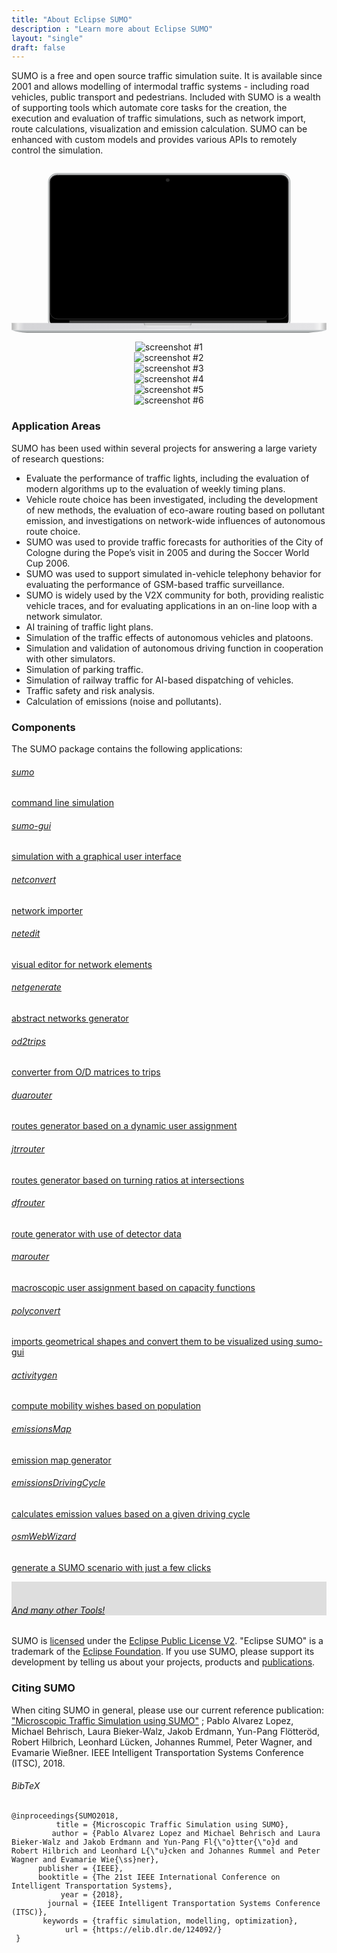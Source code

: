 ```yaml
---
title: "About Eclipse SUMO"
description : "Learn more about Eclipse SUMO"
layout: "single"
draft: false
---
```


SUMO is a free and open source traffic simulation suite. It is available since 2001 and allows modelling of intermodal traffic systems - including road vehicles, public transport and pedestrians. Included with SUMO is a wealth of supporting tools which automate core tasks for the creation, the execution and evaluation of traffic simulations, such as network import, route calculations, visualization and emission calculation. SUMO can be enhanced with custom models and provides various APIs to remotely control the simulation.

<!-- Computer vector-image and screenshots -->
<center><div id="not_for_ie" class="col-sm-8 device-laptop">
<svg class="computer-container" viewBox="0 0 707.42 398.84"><defs id="defs66"><linearGradient id="q" x1="359.08" x2="359.08" y1="465.67" y2="472.52" gradientTransform="matrix(.99992 0 0 .86395 1.2423 49.596)" gradientUnits="userSpaceOnUse"><stop stop-opacity=".70085" offset="0" id="stop2"/><stop stop-color="#4b5151" stop-opacity="0" offset="1" id="stop4"/></linearGradient><linearGradient id="p"><stop stop-color="#b3b3b3" offset="0" id="stop7"/><stop stop-color="#e9e9e9" offset=".02" id="stop9"/><stop stop-color="#d4d4d7" offset=".04" id="stop11"/><stop stop-color="#e4e4e6" offset=".96" id="stop13"/><stop stop-color="#f4f4f4" offset=".98" id="stop15"/><stop stop-color="#b3b3b3" offset="1" id="stop17"/></linearGradient><linearGradient id="o"><stop stop-color="#fff" offset="0" id="stop20"/><stop stop-color="#fff" stop-opacity=".8547" offset="1" id="stop22"/></linearGradient><radialGradient id="ab" cx="368.78" cy="101.43" r="3.4688" gradientTransform="matrix(1.2563,0,0,1.193485,-112.702,-103.27702)" gradientUnits="userSpaceOnUse" xlink:href="#o"/><linearGradient id="r" x1="19.123" x2="724.58" y1="438.17" y2="438.17" gradientTransform="matrix(1.0024,0,0,0.73748,-19.2353,49.311)" gradientUnits="userSpaceOnUse" xlink:href="#p"/><linearGradient id="s" x1="423.08" x2="468.94" y1="35.017" y2="414.62" gradientTransform="matrix(1.0295,0,0,1.0095,-29.15,-87.1725)" gradientUnits="userSpaceOnUse"><stop stop-color="#91404b" offset="0" id="stop27"/><stop stop-color="#a3466f" offset=".40632" id="stop29"/><stop stop-color="#915378" offset=".69016" id="stop31"/><stop stop-color="#7d4984" offset="1" id="stop33"/></linearGradient><linearGradient id="t" x1="359.08" x2="359.08" y1="465.67" y2="472.52" gradientTransform="matrix(0.99992,0,0,0.86395,-16.8997,-34.053)" gradientUnits="userSpaceOnUse"><stop stop-color="#c6c6c6" offset="0" id="stop36"/><stop stop-color="#f2f2f2" offset="1" id="stop38"/></linearGradient><linearGradient id="u" x1="334.45" x2="334.45" y1="470.3" y2="485.04" gradientTransform="matrix(1.0083,0,0,0.76407,-21.24,20.861)" gradientUnits="userSpaceOnUse"><stop stop-color="#d1d4d6" offset="0" id="stop41"/><stop stop-color="#a1a5a6" offset=".5" id="stop43"/><stop offset="1" id="stop45"/></linearGradient><linearGradient id="v" x1="310.54" x2="317.67" y1="467.8" y2="467.14" gradientTransform="matrix(-1.0006,0,0,0.84879,718.068,-26.836)" gradientUnits="userSpaceOnUse" xlink:href="#q"/><linearGradient id="w" x1="310.54" x2="317.67" y1="467.8" y2="467.14" gradientTransform="matrix(0.99992,0,0,0.86395,-16.8276,-34.066)" gradientUnits="userSpaceOnUse" xlink:href="#q"/><linearGradient id="x" x1="18.2" x2="725.5" y1="455.96" y2="455.96" gradientTransform="matrix(0.99957,0,0,1,-18.191558,-83.51254)" gradientUnits="userSpaceOnUse" xlink:href="#p"/><linearGradient id="y" x1="18.142" x2="725.14" y1="464.07" y2="464.07" gradientTransform="matrix(1,0,0,2.3955,-18.142,-731.839)" gradientUnits="userSpaceOnUse"><stop stop-color="#cfcfcf" stop-opacity="0" offset="0" id="stop51"/><stop stop-color="#fff" stop-opacity=".84615" offset=".5" id="stop53"/><stop stop-color="#cfcfcf" stop-opacity="0" offset="1" id="stop55"/></linearGradient><linearGradient id="z" x1="350.38" x2="350.38" y1="439.86" y2="450.9" gradientTransform="matrix(1.4772,0,0,0.89908,-204.002,-39.26)" gradientUnits="userSpaceOnUse"><stop offset="0" id="stop58"/><stop stop-color="#4e4e4e" offset=".5" id="stop60"/><stop stop-color="#212121" offset="1" id="stop62"/></linearGradient><linearGradient id="aa" x1="525.28" x2="656.6" y1="97.768" y2="423.04" gradientTransform="matrix(1.3271,0,0,1.0058,-232.552,-81.4975)" gradientUnits="userSpaceOnUse" xlink:href="#o"/></defs><g id="g150" transform="matrix(1.0000038,0,0,0.92444944,0.20664141,20.152395)"><rect x="82.888" y="1.000002" width="542.42999" height="377.98999" rx="19.999001" ry="20.788" id="rect68" style="fill:#d0d0d2;stroke:#b3b7b7;stroke-width:2;stroke-linecap:round;stroke-linejoin:bevel"/><rect x="85.768005" y="4.6169987" width="535.76001" height="368.17001" rx="17" ry="17" id="rect70" style="stroke:#000000;stroke-width:1.00880003;stroke-linecap:round;stroke-linejoin:bevel"/><path d="m 354.95567,16.930536 a 4.359361,4.1414432 0 1 1 -8.71872,0 4.359361,4.1414432 0 1 1 8.71872,0 z" id="path76" style="opacity:0.16418002;fill:url(#ab);stroke-width:1.25629997" inkscape:connector-curvature="0"/><rect x="0.40200064" y="364.47101" width="706.20001" height="15.965" id="rect78" style="fill:url(#r);stroke:url(#x);stroke-width:0.80483001;stroke-linecap:round;stroke-linejoin:bevel"/><path d="m 297.028,364.011 v 1.5366 c 0,4.788 4.46,8.6421 10,8.6421 h 86.93 c 5.54,0 10,-3.8541 10,-8.6421 v -1.5366 z" id="path80" style="opacity:0.87064999;fill:url(#t)" inkscape:connector-curvature="0"/><rect x="1.9836426e-07" y="378.841" width="707" height="2" id="rect82" style="fill:url(#y)"/><path d="m 403.938,364.241 v 1.5096 c 0,4.7039 -4.4629,8.4904 -10.007,8.4904 h -86.987 c -5.5436,0 -10.007,-3.7865 -10.007,-8.4904 v -1.5096 h 107 z" id="path84" style="opacity:0.87064999;fill:url(#v)" inkscape:connector-curvature="0"/><path d="m 297.098,364.001 v 1.5366 c 0,4.788 4.46,8.6421 10,8.6421 h 86.93 c 5.54,0 10,-3.8541 10,-8.6421 v -1.5366 z" id="path86" style="opacity:0.87064999;fill:url(#w)" inkscape:connector-curvature="0"/><path d="m 0.4,380.821 c 6.2184,4.8804 30.22,6.9503 39.6,7 216.02,0.0348 620,0 620,0 7.65,9.4e-4 43.32,-3.2917 46.6,-7 z" id="path88" style="fill:url(#u)" inkscape:connector-curvature="0"/><rect x="86.828003" y="5.1540012" width="533.56" height="349.35001" rx="16.93" ry="16.131001" id="rect90" style="opacity:0.27917002;fill:none;stroke:#ffffff;stroke-linecap:round;stroke-linejoin:bevel"/><rect x="129.748" y="356.211" width="443.17001" height="7.1926999" id="rect92" style="fill:url(#z)"/></g></svg>

<div id="sumoScreenshots" class="carousel computer-screenshot" data-ride="carousel">
  <div class="carousel-inner">
    <div class="carousel-item active">
      <img src="../images/screenshots/screenshot_a.png" alt="screenshot #1">
    </div>
    <div class="carousel-item">
      <img src="../images/screenshots/screenshot_b.png" alt="screenshot #2">
    </div>
    <div class="carousel-item">
      <img src="../images/screenshots/screenshot_c.png" alt="screenshot #3">
    </div>
    <div class="carousel-item">
      <img src="../images/screenshots/screenshot_d.png" alt="screenshot #4">
    </div>
    <div class="carousel-item">
      <img src="../images/screenshots/screenshot_e.png" alt="screenshot #5">
    </div>
    <div class="carousel-item">
      <img src="../images/screenshots/screenshot_f.png" alt="screenshot #6">
    </div>
  </div>
  <a class="carousel-control-prev" href="#sumoScreenshots" aria-label="previous image" data-slide="prev">
    <span class="carousel-control-prev-icon"></span>
  </a>
  <a class="carousel-control-next" href="#sumoScreenshots" aria-label="next image" data-slide="next">
    <span class="carousel-control-next-icon"></span>
  </a>
</div>

</div></center>

### Application Areas

SUMO has been used within several projects for answering a large variety of research questions:

- Evaluate the performance of traffic lights, including the evaluation of modern algorithms up to the evaluation of weekly timing plans.
- Vehicle route choice has been investigated, including the development of new methods, the evaluation of eco-aware routing based on pollutant emission, and investigations on network-wide influences of autonomous route choice.
- SUMO was used to provide traffic forecasts for authorities of the City of Cologne during the Pope’s visit in 2005 and during the Soccer World Cup 2006.
- SUMO was used to support simulated in-vehicle telephony behavior for evaluating the performance of GSM-based traffic surveillance.
- SUMO is widely used by the V2X community for both, providing realistic vehicle traces, and for evaluating applications in an on-line loop with a network simulator.
- AI training of traffic light plans.
- Simulation of the traffic effects of autonomous vehicles and platoons.
- Simulation and validation of autonomous driving function in cooperation with other simulators.
- Simulation of parking traffic.
- Simulation of railway traffic for AI-based dispatching of vehicles.
- Traffic safety and risk analysis.
- Calculation of emissions (noise and pollutants).

### Components

The SUMO package contains the following applications:
    
<div class="row text-center" id="components">
  <div class="col-sm-3">
    <div class="application-box"><a href="https://sumo.dlr.de/docs/sumo.html">
      <h6>sumo</h6><p class="text-muted">command line simulation</p>
    </a></div>
  </div>
  <div class="col-sm-3">
    <div class="application-box"><a href="https://sumo.dlr.de/docs/sumo-gui.html">
      <h6>sumo-gui</h6><p class="text-muted">simulation with a graphical user interface</p>
    </a></div>
  </div>
  <div class="col-sm-3">
    <div class="application-box"><a href="https://sumo.dlr.de/docs/netconvert.html">
      <h6>netconvert</h6><p class="text-muted">network importer</p>
    </a></div>
  </div>
  <div class="col-sm-3">
    <div class="application-box"><a href="https://sumo.dlr.de/docs/netedit.html">
      <h6>netedit</h6><p class="text-muted">visual editor for network elements</p>
    </a></div>
  </div>
</div>

<div class="row text-center">
  <div class="col-sm-3">
    <div class="application-box"><a href="https://sumo.dlr.de/docs/netgenerate.html">
      <h6>netgenerate</h6><p class="text-muted">abstract networks generator</p>
    </a></div>
  </div>
  <div class="col-sm-3">
    <div class="application-box"><a href="https://sumo.dlr.de/docs/od2trips.html">
      <h6>od2trips</h6><p class="text-muted">converter from O/D matrices to trips</p>
    </a></div>
  </div>
  <div class="col-sm-3">
    <div class="application-box"><a href="https://sumo.dlr.de/docs/duarouter.html">
      <h6>duarouter</h6><p class="text-muted">routes generator based on a dynamic user assignment</p>
    </a></div>
  </div>
  <div class="col-sm-3">
    <div class="application-box"><a href="https://sumo.dlr.de/docs/jtrrouter.html">
      <h6>jtrrouter</h6><p class="text-muted">routes generator based on turning ratios at intersections</p>
    </a></div>
  </div>
</div>

<div class="row text-center">
  <div class="col-sm-3">
    <div class="application-box"><a href="https://sumo.dlr.de/docs/dfrouter.html">
      <h6>dfrouter</h6><p class="text-muted">route generator with use of detector data</p>
    </a></div>
  </div>
  <div class="col-sm-3">
    <div class="application-box"><a href="https://sumo.dlr.de/docs/marouter.html">
      <h6>marouter</h6><p class="text-muted">macroscopic user assignment based on capacity functions</p>
    </a></div>
  </div>
  <div class="col-sm-3">
    <div class="application-box"><a href="https://sumo.dlr.de/docs/polyconvert.html">
      <h6>polyconvert</h6><p class="text-muted">imports geometrical shapes and convert them to be visualized using sumo-gui</p>
    </a></div>
  </div>
  <div class="col-sm-3">
    <div class="application-box"><a href="https://sumo.dlr.de/docs/activitygen.html">
      <h6>activitygen</h6><p class="text-muted">compute mobility wishes based on population</p>
    </a></div>
  </div>
</div>

<div class="row text-center">
  <div class="col-sm-3">
    <div class="application-box"><a href="https://sumo.dlr.de/docs/Tools/Emissions.html#emissionsmap">
      <h6>emissionsMap</h6><p class="text-muted">emission map generator</p>
    </a></div>
  </div>
  <div class="col-sm-3">
    <div class="application-box"><a href="https://sumo.dlr.de/docs/Tools/Emissions.html#emissionsdrivingcycle">
      <h6>emissionsDrivingCycle</h6><p class="text-muted">calculates emission values based on a given driving cycle</p>
    </a></div>
  </div>
  <div class="col-sm-3">
    <div class="application-box"><a href="https://sumo.dlr.de/docs/Tools/Import/OSM.html#osmwebwizardpy">
      <h6>osmWebWizard</h6><p class="text-muted">generate a SUMO scenario with just a few clicks</p>
    </a></div>
  </div>
  <div class="col-sm-3">
    <div class="application-box" style="background-color:#dedede !important;"><a href="https://sumo.dlr.de/docs/Tools.html">
      <br><h6>And many other Tools!</h6>
    </a></div>
  </div>
</div>

SUMO is [licensed](https://sumo.dlr.de/docs/Libraries_Licenses.html) under the [Eclipse Public License V2](https://www.eclipse.org/legal/epl-v20.html). "Eclipse SUMO" is a trademark of the [Eclipse Foundation](https://eclipse.org). If you use SUMO, please support its development by telling us about your projects, products and [publications](https://sumo.dlr.de/docs/Publications.html).

### Citing SUMO

When citing SUMO in general, please use our current reference publication: ["Microscopic Traffic Simulation using SUMO"](https://ieeexplore.ieee.org/document/8569938) ; Pablo Alvarez Lopez, Michael Behrisch, Laura Bieker-Walz, Jakob Erdmann, Yun-Pang Flötteröd, Robert Hilbrich, Leonhard Lücken, Johannes Rummel, Peter Wagner, and Evamarie Wießner. IEEE Intelligent Transportation Systems Conference (ITSC), 2018.

###### BibTeX
```
@inproceedings{SUMO2018,
          title = {Microscopic Traffic Simulation using SUMO},
         author = {Pablo Alvarez Lopez and Michael Behrisch and Laura Bieker-Walz and Jakob Erdmann and Yun-Pang Fl{\"o}tter{\"o}d and Robert Hilbrich and Leonhard L{\"u}cken and Johannes Rummel and Peter Wagner and Evamarie Wie{\ss}ner},
      publisher = {IEEE},
      booktitle = {The 21st IEEE International Conference on Intelligent Transportation Systems},
           year = {2018},
        journal = {IEEE Intelligent Transportation Systems Conference (ITSC)},
       keywords = {traffic simulation, modelling, optimization},
            url = {https://elib.dlr.de/124092/}
 }
 ```
